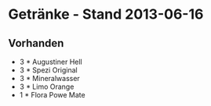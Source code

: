 # Getränke - Stand 2013-06-16

## Vorhanden

  * 3 * Augustiner Hell
  * 3 * Spezi Original
  * 3 * Mineralwasser
  * 3 * Limo Orange
  * 1 * Flora Powe Mate
